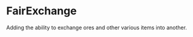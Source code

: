 FairExchange
============

Adding the ability to exchange ores and other various items into another.
